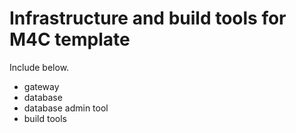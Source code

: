 # Infrastructure and build tools for M4C template

Include below.
- gateway
- database
- database admin tool
- build tools

